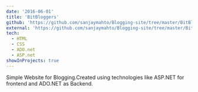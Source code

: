 ```yaml
---
date: '2016-06-01'
title: 'BitBloggers'
github: 'https://github.com/sanjaymahto/Blogging-site/tree/master/BitBloggers'
external: 'https://github.com/sanjaymahto/Blogging-site/tree/master/BitBloggers'
tech:
  - HTML
  - CSS
  - ADO.net
  - ASP.net
showInProjects: true
---
```


Simple Website for Blogging.Created using technologies like ASP.NET for frontend and ADO.NET as Backend. 